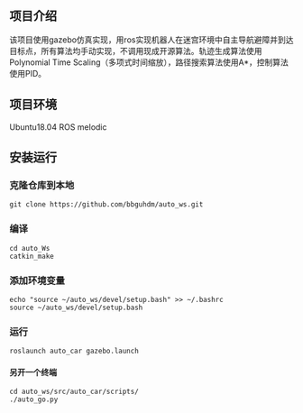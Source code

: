 ## 项目介绍
该项目使用gazebo仿真实现，用ros实现机器人在迷宫环境中自主导航避障并到达目标点，所有算法均手动实现，不调用现成开源算法。轨迹生成算法使用Polynomial Time Scaling（多项式时间缩放），路径搜索算法使用A*，控制算法使用PID。

## 项目环境
Ubuntu18.04 ROS melodic

## 安装运行

### 克隆仓库到本地
```
git clone https://github.com/bbguhdm/auto_ws.git
```

### 编译
```
cd auto_Ws
catkin_make
```

### 添加环境变量
```
echo "source ~/auto_ws/devel/setup.bash" >> ~/.bashrc
source ~/auto_ws/devel/setup.bash
```

### 运行
```
roslaunch auto_car gazebo.launch
```

#### 另开一个终端
```
cd auto_ws/src/auto_car/scripts/
./auto_go.py
```

